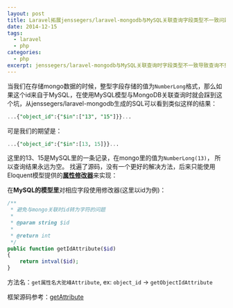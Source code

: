 ```yaml
---
layout: post
title: Laravel拓展jenssegers/laravel-mongodb与MySQL关联查询字段类型不一致问题解决方案
date: 2014-12-15
tags: 
  - laravel
  - php
categories:
  - php
excerpt: jenssegers/laravel-mongodb与MySQL关联查询时字段类型不一致导致查询不到结果的问题解决。
---
```

<!--more-->
当我们在存储mongo数据的时候，整型字段存储的值为`NumberLong`格式，那么如果这个id来自于MySQL，在使用MySQL模型与MongoDB关联查询时就会踩到这个坑，从jenssegers/laravel-mongodb生成的SQL可以看到类似这样的结果：

```sql
...{"object_id":{"$in":["13", "15"]}}...
```

可是我们的期望是：

```sql
...{"object_id":{"$in":[13, 15]}}...
```

这里的13、15是MySQL里的一条记录，在mongo里的值为`NumberLong(13)`， 所以查询结果永远为空。
找遍了源码，没有一个更好的解决方法，后来只能使用Eloquent模型提供的[**属性修改器**](http://v4.golaravel.com/docs/4.2/eloquent#accessors-and-mutators)来实现：

在**MySQL的模型里**对相应字段使用修改器(这里以id为例)：

```php
/**
 * 避免与mongo关联时id转为字符的问题
 *
 * @param string $id
 *
 * @return int
 */
public function getIdAttribute($id)
{
    return intval($id);
}
```

方法名：`get属性名大驼峰Attribute`, ex: `object_id` -> `getObjectIdAttribute`

框架源码参考：[getAttribute](https://github.com/laravel/framework/blob/4.2/src/Illuminate/Database/Eloquent/Model.php#L2409-L2419)
